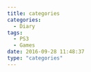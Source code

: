 ```yaml
---
title: categories
categories:
  - Diary
tags:
  - PS3
  - Games
date: 2016-09-28 11:48:37
type: "categories"
---
```

